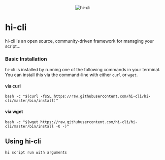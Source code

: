 <p align="center">
  <img src="https://github.com/hi-cli/hi-cli/blob/master/hi-cli.png?raw=true" alt="hi-cli">
</p>

# hi-cli
hi-cli is an open source, community-driven framework for managing your script...


### Basic Installation

hi-cli is installed by running one of the following commands in your terminal. You can install this via the command-line with either `curl` or `wget`.

#### via curl

```shell
bash -c "$(curl -fsSL https://raw.githubusercontent.com/hi-cli/hi-cli/master/bin/install)"
```

#### via wget

```shell
bash -c "$(wget https://raw.githubusercontent.com/hi-cli/hi-cli/master/bin/install -O -)"
```

## Using hi-cli

```
hi script run with arguments
```


